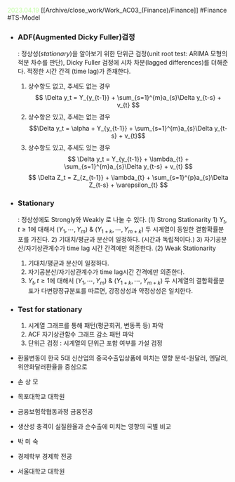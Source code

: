 <span style="color:#BFFD9F"> 2023.04.19</span>
[[Archive/close_work/Work_AC03_(Finance)/Finance]]
#Finance #TS-Model 

- ### ADF(Augmented Dicky Fuller)검정
	:   정상성(_stationary_)을 알아보기 위한 단위근 검정(unit root test: ARIMA 모형의 적분 차수를 판단), 
	 Dicky Fuller 검정에 시차  차분(lagged differences)를 더해준다.	적정한 시간 간격 (time lag)가 존재한다.
	
	1) 상수항도 없고, 추세도 없는 경우  $$ \Delta y_t = Y_{y_{t-1}} + \sum_{s=1}^{m}a_{s}\Delta y_{t-s} + v_{t}  $$
	2) 상수항은 있고, 추세는 없는 경우 $$\Delta y_t = \alpha + Y_{y_{t-1}} + \sum_{s=1}^{m}a_{s}\Delta y_{t-s} + v_{t}$$
	3) 상수항도 있고, 추세도 있는 경우 $$ \Delta y_t = Y_{y_{t-1}} + \lambda_{t} + \sum_{s=1}^{m}a_{s}\Delta y_{t-s} + v_{t}  $$
$$ \Delta Z_t = Z_{z_{t-1}} + \lambda_{t} + \sum_{s=1}^{p}a_{s}\Delta Z_{t-s} + \varepsilon_{t}  $$


- ### Stationary
	: 정상성에도 Strongly와 Weakly 로 나눌 수 있다.
	(1) Strong Stationarity
		1) $Y_{t},t \ge 1$에 대해서 $(Y_{1},\cdots,Y_{m})$ & $(Y_{1+k},\cdots,Y_{m+k})$  두 시계열이 동일한 결합확률분포를 가진다.
	 2) 기대치/평균과 분산이 일정하다. (시간과 독립적이다.)
	 3) 자기공분산/자기상관계수가 time lag 시간 간격에만 의존한다. 
	(2) Weak Stationarity
	 1) 기대치/평균과 분산이 일정하다.
	 2) 자기공분산/자기상관계수가  time lag시간 간격에만 의존한다.
	 3) $Y_{t},t \ge 1$에 대해서 $(Y_{1},\cdots,Y_{m})$ & $(Y_{1+k},\cdots,Y_{m+k})$  두 시계열의 결합확률분포가 다변량정규분포를 따르면, 강정상성과 약정상성은 일치한다.
- ### Test for stationary
	1) 시계열 그래프를 통해 패턴(평균회귀, 변동폭 등) 파악
	2) ACF 자기상관함수 그래프 감소 패턴 파악
	3) 단위근 검정 : 시계열의 단위근 포함 여부를 가설 검정

- 환율변동이 한국 5대 신산업의 중국수출입상품에 미치는 영향 분석-원달러, 엔달러, 위안화달러환율을 중심으로 
- 손 상 모
- 목포대학교 대학원
- 금융보험학협동과정 금융전공

- 생산성 충격이 실질환율과 순수출에  미치는 영향의 국별 비교 
- 박 미 숙 
- 경제학부 경제학 전공 
- 서울대학교 대학원